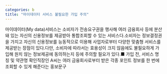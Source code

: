 ```yaml
---
categories: b
title: "마이데이터 서비스 불필요한 가입 주의"
---
```

마이데이터(My data)서비스는 소비자가 전송요구권을 행사해 여러 금융회사 등에 분산돼 있는 자신의 신용정보를 제공받아 통합조회할 수 있는 서비스다.소비자는 정보결정권을 가지고 자신의 신용정보를 능동적으로 이용해 사업자로부터 다양한 맞춤형 서비스를 제공받는 장점이 있다.다만, 소비자에 따라서는 효용성이 크지 않음에도 불필요하게 가입해 원치 않는 정보제공에 동의하는지 등에 주의할 필요가 있다.■ 가입 전, 서비스 명칭 및 약관명 확인직장인 A씨는 여러 금융회사로부터 받은 각종 포인트 정보를 한 번에 조회할 수 있게 해준다는 홍보문구